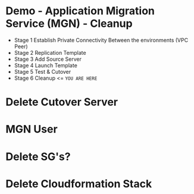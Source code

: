 # Demo - Application Migration Service (MGN) - Cleanup

- Stage 1 Establish Private Connectivity Between the environments (VPC Peer)
- Stage 2 Replication Template
- Stage 3 Add Source Server
- Stage 4 Launch Template
- Stage 5 Test & Cutover
- Stage 6 Cleanup <= `YOU ARE HERE`

# Delete Cutover Server

# MGN User

# Delete SG's?

# Delete Cloudformation Stack